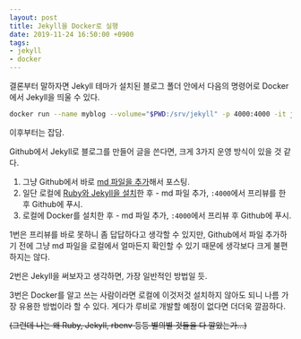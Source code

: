 ```yaml
---
layout: post
title: Jekyll을 Docker로 실행
date: 2019-11-24 16:50:00 +0900
tags:
- jekyll
- docker
---
```


결론부터 말하자면 Jekyll 테마가 설치된 블로그 폴더 안에서 다음의 명령어로 Docker에서 Jekyll을 띄울 수 있다.

```sh
docker run --name myblog --volume="$PWD:/srv/jekyll" -p 4000:4000 -it jekyll/jekyll jekyll serve
```

이후부터는 잡담.

Github에서 Jekyll로 블로그를 만들어 글을 쓴다면, 크게 3가지 운영 방식이 있을 것 같다.

1. 그냥 Github에서 바로 [md 파일을 추가](https://help.github.com/en/github/managing-files-in-a-repository/creating-new-files)해서 포스팅.
2. 일단 로컬에 [Ruby와 Jekyll을 설치](https://jekyllrb-ko.github.io/docs/installation/)한 후 - md 파일 추가, `:4000`에서 프리뷰를 한 후 Github에 푸시.
3. 로컬에 Docker를 설치한 후 - md 파일 추가, `:4000`에서 프리뷰 후 Github에 푸시.

1번은 프리뷰를 바로 못하니 좀 답답하다고 생각할 수 있지만, Github에서 파일 추가하기 전에 그냥 md 파일을 로컬에서 얼마든지 확인할 수 있기 때문에 생각보다 크게 불편하지는 않다.

2번은 Jekyll을 써보자고 생각하면, 가장 일반적인 방법일 듯.

3번은 Docker를 알고 쓰는 사람이라면 로컬에 이것저것 설치하지 않아도 되니 나름 가장 유용한 방법이라 할 수 있다. 게다가 루비로 개발할 예정이 없다면 더더욱 깔끔하다.

<del>(그런데 나는 왜 Ruby, Jekyll, rbenv 등등 별의별 것들을 다 깔았는가...)</del>

